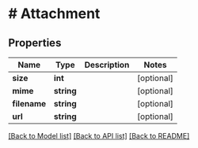 # # Attachment

## Properties

Name | Type | Description | Notes
------------ | ------------- | ------------- | -------------
**size** | **int** |  | [optional]
**mime** | **string** |  | [optional]
**filename** | **string** |  | [optional]
**url** | **string** |  | [optional]

[[Back to Model list]](../../README.md#models) [[Back to API list]](../../README.md#endpoints) [[Back to README]](../../README.md)
